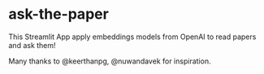 # ask-the-paper
This Streamlit App apply embeddings models from OpenAI to read papers and ask them!

Many thanks to @keerthanpg, @nuwandavek for inspiration.
